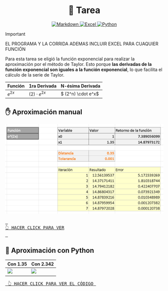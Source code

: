 <h1 align='center'>📒 Tarea</h1>

<p align='center'>
    <a href='../README.md'>
        <img alt='Markdown' src='https://img.shields.io/badge/Nota de clase-%23000000.svg?style=for-the-badge&logo=markdown&logoColor=white'/>
    </a>
    <a href='./index.xlsx'>
        <img alt='Excel' src='https://img.shields.io/badge/Documento Excel-217346?style=for-the-badge&logo=microsoft-excel&logoColor=white'/>
    </a>
    <a href='./index.py'>
        <img alt='Python' src='https://img.shields.io/badge/Código python-3670A0?style=for-the-badge&logo=python&logoColor=ffdd54'/>
    </a>
</p>

> [!IMPORTANT]
> EL PROGRAMA Y LA CORRIDA ADEMAS INCLUIR EXCEL PARA CUAQUIER FUNCIÓN

Para esta tarea se eligió la función exponencial para realizar la aproximación por el método de Taylor. Esto porque **las derivadas de la función exponencial son iguales a la función exponencial**, lo que facilita el cálculo de la serie de Taylor.

| Función  | 1ra Derivada     | N-ésima Derivada  |
| -------- | ---------------- | ----------------- |
| $e^{2x}$ | $(2) \cdot e^{2x}$ | $ (2^n) \cdot e^x$ |

## ✋ Aproximación manual

<a href='./index.xlsx'>
    <img src='./activo/capture_one.png'/>
</a>

[<kbd> <br> 👆 HACER CLICK PARA VER <br> </kbd>](./index.xlsx)

## 📝 Aproximación con Python

| Con $1.35$ | Con $2.342$ |
| ---------- | ----------- |
| ![](./assets/terminal_one.png) | ![](./assets/terminal_two.png) |

[<kbd> 👆 HACER CLICK PARA VER EL CÓDIGO </kbd>](./index.py)
